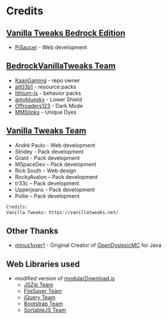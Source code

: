 # Credits

## [Vanilla Tweaks Bedrock Edition](https://github.com/PiSaucer/VanillaTweaksBedrock)
- [PiSaucer](https://github.com/pisaucer) - Web development

## [BedrockVanillaTweaks Team](https://github.com/KaanGaming/BedrockVanillaTweaks)
- [KaanGaming](https://github.com/KaanGaming) - repo owner
- [alt03b1](https://github.com/alt03b1) - resource packs
- [lithium-lx](https://github.com/lithium-lx) - behavior packs
- [amybluesky](https://www.curseforge.com/minecraft/mc-addons/lower-shield-by-amybluesky/files) - Lower Shield
- [Offroaders123](https://github.com/Offroaders123/Dark-Mode) - Dark Mode
- [MMStinks](https://twitter.com/MMStinks) - Unique Dyes

## [Vanilla Tweaks Team](https://vanillatweaks.net/)
- André Paulo - Web development
- Stridey - Pack development
- Grant - Pack development
- MSpaceDev – Pack development
- Rick South – Web design
- RockyAvalon – Pack development
- tr33c – Pack development
- Upperjeans – Pack development
- Pollie – Pack development
```txt
Credits:
Vanilla Tweaks: https://vanillatweaks.net/
```

## Other Thanks
* [minus1over1](https://github.com/minus1over12) - Original Creator of [OpenDyslexicMC](https://github.com/minus1over12/OpenDyslexicMC) for Java

## Web Libraries used
- modified version of [modularDownload.js](https://github.com/PiSaucer/modularDownload.js)
  - [JSZip Team](https://stuk.github.io/jszip/)
  - [FileSaver Team](https://github.com/eligrey/FileSaver.js/)
  - [jQuery Team](https://jquery.com/)
  - [Bootstrap Team](https://getbootstrap.com/)
  - [SortableJS Team](https://github.com/SortableJS/Sortable)
